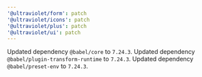 ```yaml
---
'@ultraviolet/form': patch
'@ultraviolet/icons': patch
'@ultraviolet/plus': patch
'@ultraviolet/ui': patch
---
```


Updated dependency `@babel/core` to `7.24.3`.
Updated dependency `@babel/plugin-transform-runtime` to `7.24.3`.
Updated dependency `@babel/preset-env` to `7.24.3`.
